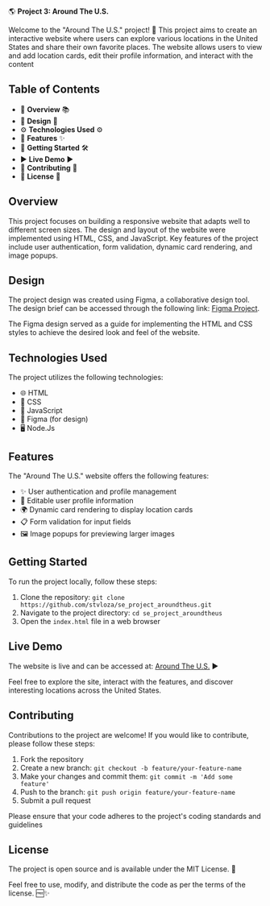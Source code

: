 🌎 **Project 3: Around The U.S.** 

Welcome to the "Around The U.S." project! 🎉 This project aims to create an interactive website where users can explore various locations in the United States and share their own favorite places. The website allows users to view and add location cards, edit their profile information, and interact with the content

## Table of Contents

- 📖 **Overview** 📚
- 🎨 **Design** 🎨
- ⚙️ **Technologies Used** ⚙️
- 🌟 **Features** ✨
- 🚀 **Getting Started** 🛠️
- ▶️ **Live Demo** ▶️
- 🤝 **Contributing** 👥
- 📄 **License** 📜

## Overview

This project focuses on building a responsive website that adapts well to different screen sizes. The design and layout of the website were implemented using HTML, CSS, and JavaScript. Key features of the project include user authentication, form validation, dynamic card rendering, and image popups.

## Design

The project design was created using Figma, a collaborative design tool. The design brief can be accessed through the following link: [Figma Project](https://www.figma.com).

The Figma design served as a guide for implementing the HTML and CSS styles to achieve the desired look and feel of the website.

## Technologies Used

The project utilizes the following technologies:

- 🌐 HTML
- 🎨 CSS
- 🚀 JavaScript
- 🎨 Figma (for design)
- 🖥️ Node.Js

## Features

The "Around The U.S." website offers the following features:

- ✨ User authentication and profile management
- 📝 Editable user profile information
- 🌍 Dynamic card rendering to display location cards
- 📋 Form validation for input fields
- 🖼️ Image popups for previewing larger images

## Getting Started

To run the project locally, follow these steps:

1. Clone the repository: `git clone https://github.com/stvloza/se_project_aroundtheus.git`
2. Navigate to the project directory: `cd se_project_aroundtheus`
3. Open the `index.html` file in a web browser

## Live Demo

The website is live and can be accessed at: [Around The U.S.](https://www.example.com) ▶️

Feel free to explore the site, interact with the features, and discover interesting locations across the United States.

## Contributing

Contributions to the project are welcome! If you would like to contribute, please follow these steps:

1. Fork the repository
2. Create a new branch: `git checkout -b feature/your-feature-name`
3. Make your changes and commit them: `git commit -m 'Add some feature'`
4. Push to the branch: `git push origin feature/your-feature-name`
5. Submit a pull request

Please ensure that your code adheres to the project's coding standards and guidelines

## License

The project is open source and is available under the MIT License. 📄

Feel free to use, modify, and distribute the code as per the terms of the license. 🆓✨

